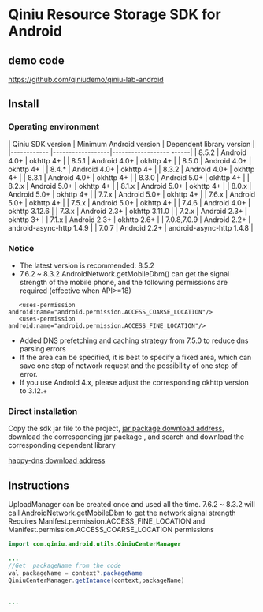 # Qiniu Resource Storage SDK for Android

## demo code
https://github.com/qiniudemo/qiniu-lab-android

## Install

### Operating environment

| Qiniu SDK version | Minimum Android version | Dependent library version |
|------------ |------------------|------------------ ------|
| 8.5.2 | Android 4.0+ | okhttp 4+ |
| 8.5.1 | Android 4.0+ | okhttp 4+ |
| 8.5.0 | Android 4.0+ | okhttp 4+ |
| 8.4.* | Android 4.0+ | okhttp 4+ |
| 8.3.2 | Android 4.0+ | okhttp 4+ |
| 8.3.1 | Android 4.0+ | okhttp 4+ |
| 8.3.0 | Android 5.0+ | okhttp 4+ |
| 8.2.x | Android 5.0+ | okhttp 4+ |
| 8.1.x | Android 5.0+ | okhttp 4+ |
| 8.0.x | Android 5.0+ | okhttp 4+ |
| 7.7.x | Android 5.0+ | okhttp 4+ |
| 7.6.x | Android 5.0+ | okhttp 4+ |
| 7.5.x | Android 5.0+ | okhttp 4+ |
| 7.4.6 | Android 4.0+ | okhttp 3.12.6 |
| 7.3.x | Android 2.3+ | okhttp 3.11.0 |
| 7.2.x | Android 2.3+ | okhttp 3+ |
| 7.1.x | Android 2.3+ | okhttp 2.6+ |
| 7.0.8,7.0.9 | Android 2.2+ | android-async-http 1.4.9 |
| 7.0.7 | Android 2.2+ | android-async-http 1.4.8 |

### Notice
* The latest version is recommended: 8.5.2
* 7.6.2 ~ 8.3.2 AndroidNetwork.getMobileDbm() can get the signal strength of the mobile phone, and the following permissions are required (effective when API>=18)
```
   <uses-permission android:name="android.permission.ACCESS_COARSE_LOCATION"/>
   <uses-permission android:name="android.permission.ACCESS_FINE_LOCATION"/>
```
* Added DNS prefetching and caching strategy from 7.5.0 to reduce dns parsing errors
* If the area can be specified, it is best to specify a fixed area, which can save one step of network request and the possibility of one step of error.
* If you use Android 4.x, please adjust the corresponding okhttp version to 3.12.+

### Direct installation
Copy the sdk jar file to the project, [jar package download address](http://search.maven.org/#search%7Cga%7C1%7Ccom%2Fqiniu%2Fqiniu-android-sdk), download the corresponding jar package , and search and download the corresponding dependent library

[happy-dns download address](https://repo1.maven.org/maven2/com/qiniu/happy-dns/)


## Instructions
UploadManager can be created once and used all the time.
7.6.2 ~ 8.3.2 will call AndroidNetwork.getMobileDbm to get the network signal strength
Requires Manifest.permission.ACCESS_FINE_LOCATION and Manifest.permission.ACCESS_COARSE_LOCATION permissions
```java
import com.qiniu.android.utils.QiniuCenterManager

... 
//Get  packageName from the code 
val packageName = context?.packageName
QiniuCenterManager.getIntance(context,packageName)
    

...
``` 